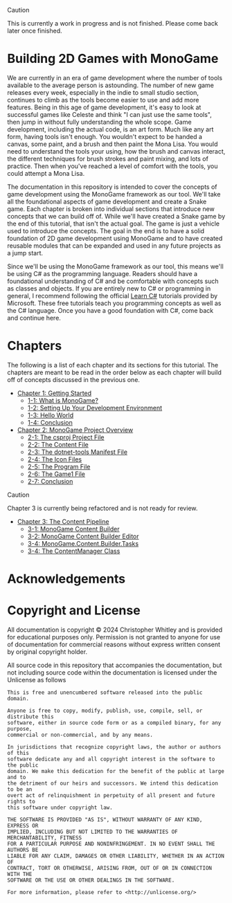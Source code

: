 > [!CAUTION]
> This is currently a work in progress and is not finished.  Please come back later once finished.


# Building 2D Games with MonoGame
We are currently in an era of game development where the number of tools available to the average person is astounding.  The number of new game releases every week, especially in the indie to small studio section, continues to climb as the tools become easier to use and add more features.  Being in this age of game development, it's easy to look at successful games like Celeste and think "I can just use the same tools", then jump in without fully understanding the whole scope.  Game development, including the actual code, is an art form.  Much like any art form, having tools isn't enough.  You wouldn't expect to be handed a canvas, some paint, and a brush and then paint the Mona Lisa.  You would need to understand the tools your using, how the brush and canvas interact, the different techniques for brush strokes and paint mixing, and lots of practice.  Then when you've reached a level of comfort with the tools, you could attempt a Mona Lisa.

The documentation in this repository is intended to cover the concepts of game development using the MonoGame framework as our tool.  We'll take all the foundational aspects of game development and create a Snake game. Each chapter is broken into individual sections that introduce new concepts that we can build off of.  While we'll have created a Snake game by the end of this tutorial, that isn't the actual goal. The game is just a vehicle used to introduce the concepts.  The goal in the end is to have a solid foundation of 2D game development using MonoGame and to have created reusable modules that can be expanded and used in any future projects as a jump start.

Since we'll be using the MonoGame framework as our tool, this means we'll be using C# as the programming language.  Readers should have a foundational understanding of C# and be comfortable with concepts such as classes and objects. If you are entirely new to C# or programming in general, I recommend following the official [Learn C#](https://dotnet.microsoft.com/en-us/learn/csharp) tutorials provided by Microsoft. These free tutorials teach you programming concepts as well as the C# language.  Once you have a good foundation with C#, come back and continue here.

# Chapters
The following is a list of each chapter and its sections for this tutorial.  The chapters are meant to be read in the order below as each chapter will build off of concepts discussed in the previous one.

- [Chapter 1: Getting Started](./documentation/chapter-01-getting-started/01-00-getting-started.md)
  - [1-1: What is MonoGame?](./documentation/chapter-01-getting-started/01-01-what-is-monogame.md)
  - [1-2: Setting Up Your Development Environment](./documentation/chapter-01-getting-started/01-02-setting-up-your-development-environment.md)
  - [1-3: Hello World](./documentation/chapter-01-getting-started/01-03-hello-world.md)
  - [1-4: Conclusion](./documentation/chapter-01-getting-started/01-04-conclusion.md)
- [Chapter 2: MonoGame Project Overview](./documentation/chapter-02-monogame-project-overview/02-00-monogame-project-overview.md)
  - [2-1: The csproj Project File](./documentation/chapter-02-monogame-project-overview/02-01-the-csproj-project-file.md)
  - [2-2: The Content File](./documentation/chapter-02-monogame-project-overview/02-02-the-content-file.md)
  - [2-3: The dotnet-tools Manifest File](./documentation/chapter-02-monogame-project-overview/02-03-the-dotnet-tools-manifest-file.md)
  - [2-4: The Icon Files](./documentation/chapter-02-monogame-project-overview/02-04-the-icon-files.md)
  - [2-5: The Program File](./documentation/chapter-02-monogame-project-overview/02-05-the-program-file.md)
  - [2-6: The Game1 File](./documentation/chapter-02-monogame-project-overview/02-06-the-game1-file.md)
  - [2-7: Conclusion](./documentation/chapter-02-monogame-project-overview/02-07-conclusion.md)

> [!CAUTION]
> Chapter 3 is currently being refactored and is not ready for review.

- [Chapter 3: The Content Pipeline](./documentation/chapter-03-the-content-pipeline/03-00-the-content-pipeline.md)
  - [3-1: MonoGame Content Builder](./documentation/chapter-03-the-content-pipeline/03-01-monogame-content-builder.md)
  - [3-2: MonoGame Content Builder Editor](./documentation/chapter-03-the-content-pipeline/03-02-monogame-content-builder-editor.md)
  - [3-4: MonoGame.Content.Builder.Tasks](./documentation/chapter-03-the-content-pipeline/03-03-mongoame-content.builder.tasks.md)
  - [3-4: The ContentManager Class](./documentation/chapter-03-the-content-pipeline/03-04-the-contentmanager-class.md)

# Acknowledgements

# Copyright and License
All documentation is copyright © 2024 Christopher Whitley and is provided for educational purposes only.  Permission is not granted to anyone for use of documentation for commercial reasons without express written consent by original copyright holder.

All source code in this repository that accompanies the documentation, but not including source code within the documentation is licensed under the Unlicense as follows

```
This is free and unencumbered software released into the public domain.

Anyone is free to copy, modify, publish, use, compile, sell, or distribute this 
software, either in source code form or as a compiled binary, for any purpose, 
commercial or non-commercial, and by any means.

In jurisdictions that recognize copyright laws, the author or authors of this 
software dedicate any and all copyright interest in the software to the public 
domain. We make this dedication for the benefit of the public at large and to 
the detriment of our heirs and successors. We intend this dedication to be an 
overt act of relinquishment in perpetuity of all present and future rights to 
this software under copyright law.

THE SOFTWARE IS PROVIDED "AS IS", WITHOUT WARRANTY OF ANY KIND, EXPRESS OR 
IMPLIED, INCLUDING BUT NOT LIMITED TO THE WARRANTIES OF MERCHANTABILITY, FITNESS
FOR A PARTICULAR PURPOSE AND NONINFRINGEMENT. IN NO EVENT SHALL THE AUTHORS BE 
LIABLE FOR ANY CLAIM, DAMAGES OR OTHER LIABILITY, WHETHER IN AN ACTION OF 
CONTRACT, TORT OR OTHERWISE, ARISING FROM, OUT OF OR IN CONNECTION WITH THE 
SOFTWARE OR THE USE OR OTHER DEALINGS IN THE SOFTWARE.

For more information, please refer to <http://unlicense.org/>
```
